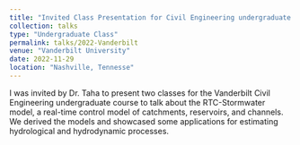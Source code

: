 ```yaml
---
title: "Invited Class Presentation for Civil Engineering undergraduate course at Vanderbilt University"
collection: talks
type: "Undergraduate Class"
permalink: talks/2022-Vanderbilt
venue: "Vanderbilt University"
date: 2022-11-29
location: "Nashville, Tennesse"
---
```

I was invited by Dr. Taha to present two classes for the Vanderbilt Civil Engineering undergraduate course to talk about the RTC-Stormwater model, a real-time control model of catchments, reservoirs, and channels.
 We derived the models and showcased some applications for estimating hydrological and hydrodynamic processes.
